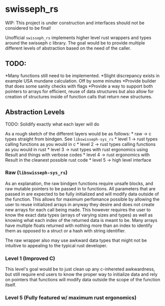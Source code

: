# swisseph_rs
 
WIP: This project is under construction and interfaces should not be considered to be final!

Unofficial `swisseph_rs` implements higher level rust wrappers and types around the swisseph c library.
The goal would be to provide multiple different levels of abstraction based on the need of
the caller. 


## TODO:
*Many functions still need to be implemented. 
*Slight discrepancy exists in example USA mundane calculation. Off by some minutes
*Provide builder that does some sanity checks with flags
*Provide a way to support both pointers to arrays for efficient, reuse of data structures 
but also allow for creation of structures inside of function calls that return new structures.

## Abstraction Levels

TODO: Solidify exactly what each layer will do

As a rough sketch of the different layers would be as follows:
	* raw -> c types straight from bindgen. See `libswisseph-sys_rs`
	* level 1 -> rust types calling functions as you would in c
	* level 2 -> rust types calling functions as you would in rust
	* level 3 -> rust types with rust ergonomics using Result and things with verbose codes
	* level 4 -> rust ergonomics with Result in the cleanest possible rust code
	* level 5 -> high level interface
	
	
### Raw (`libswisseph-sys_rs`)
As an explanation, the raw bindgen functions require unsafe blocks, and raw mutable pointers
to be passed in to functions. All parameters that are passed in are expected to be fully
initialized and will modify data outside of the function. This allows for maximum perfomance
possible by allowing the user to reuse initialized arrays in anyway they desire and does
not create new arrays for each call being made. This however requires the user to know the
exact data types (arrays of varying sizes and types) as well as knowing what each index of
the returned data is meant to be. Many arrays have multiple floats returned with nothing
more than an index to identify them as opposed to a struct or a hash with string identifier.

The raw wrapper also may use awkward data types that might not be intuitive to appealing to
the typical rust developer.

### Level 1 (Improved C)
This level's goal would be to just clean up any c-inhereted awkwardness, but still require
end users to know the proper way to initialize data and rely on pointers that functions 
will modify data outside the scope of the function itself.

### Level 5 (Fully featured w/ maximum rust ergonomics)
